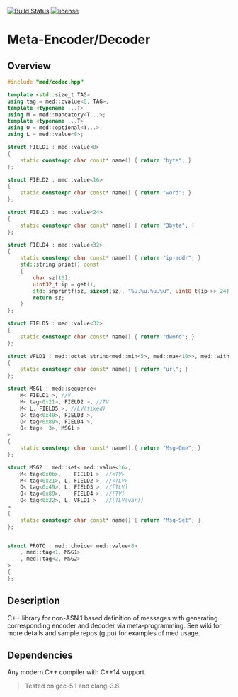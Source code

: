 [![Build Status](https://travis-ci.org/cppden/med.svg?branch=master)](https://travis-ci.org/cppden/med)
[![license](https://img.shields.io/github/license/mashape/apistatus.svg)](../master/LICENSE)

# Meta-Encoder/Decoder

## Overview
```cpp
#include "med/codec.hpp"

template <std::size_t TAG>
using tag = med::cvalue<8, TAG>;
template <typename ...T>
using M = med::mandatory<T...>;
template <typename ...T>
using O = med::optional<T...>;
using L = med::value<8>;

struct FIELD1 : med::value<8>
{
	static constexpr char const* name() { return "byte"; }
};

struct FIELD2 : med::value<16>
{
	static constexpr char const* name() { return "word"; }
};

struct FIELD3 : med::value<24>
{
	static constexpr char const* name() { return "3byte"; }
};

struct FIELD4 : med::value<32>
{
	static constexpr char const* name() { return "ip-addr"; }
	std::string print() const
	{
		char sz[16];
		uint32_t ip = get();
		std::snprintf(sz, sizeof(sz), "%u.%u.%u.%u", uint8_t(ip >> 24), uint8_t(ip >> 16), uint8_t(ip >> 8), uint8_t(ip));
		return sz;
	}
};

struct FIELD5 : med::value<32>
{
	static constexpr char const* name() { return "dword"; }
};

struct VFLD1 : med::octet_string<med::min<5>, med::max<10>>, med::with_snapshot
{
	static constexpr char const* name() { return "url"; }
};

struct MSG1 : med::sequence<
	M< FIELD1 >, //V
	M< tag<0x21>, FIELD2 >, //TV
	M< L, FIELD5 >, //LV(fixed)
	O< tag<0x49>, FIELD3 >,
	O< tag<0x89>, FIELD4 >,
	O< tag<  3>, MSG1 >
>
{
	static constexpr char const* name() { return "Msg-One"; }
};

struct MSG2 : med::set< med::value<16>,
	M< tag<0x0b>,    FIELD1 >, //<TV>
	M< tag<0x21>, L, FIELD2 >, //<TLV>
	O< tag<0x49>, L, FIELD3 >, //[TLV]
	O< tag<0x89>,    FIELD4 >, //[TV]
	O< tag<0x22>, L, VFLD1 >   //[TLV(var)]
>
{
	static constexpr char const* name() { return "Msg-Set"; }
};


struct PROTO : med::choice< med::value<8>
	, med::tag<1, MSG1>
	, med::tag<2, MSG2>
>
{
};
```

## Description
C++ library for non-ASN.1 based definition of messages with generating corresponding encoder and decoder via meta-programming.
See wiki for more details and sample repos (gtpu) for examples of med usage.

## Dependencies 
Any modern C++ compiler with C++14 support.
> Tested on gcc-5.1 and clang-3.8.

